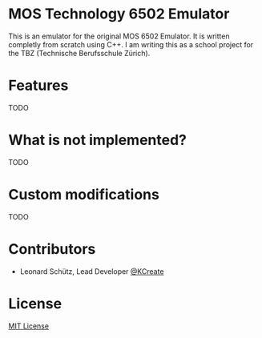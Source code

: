 # MOS Technology 6502 Emulator

This is an emulator for the original MOS 6502 Emulator. It is written completly from scratch using C++.
I am writing this as a school project for the TBZ (Technische Berufsschule Zürich).

# Features

TODO

# What is not implemented?

TODO

# Custom modifications

TODO

# Contributors

- Leonard Schütz, Lead Developer [@KCreate](https://github.com/KCreate)

# License

[MIT License](LICENSE.md)
